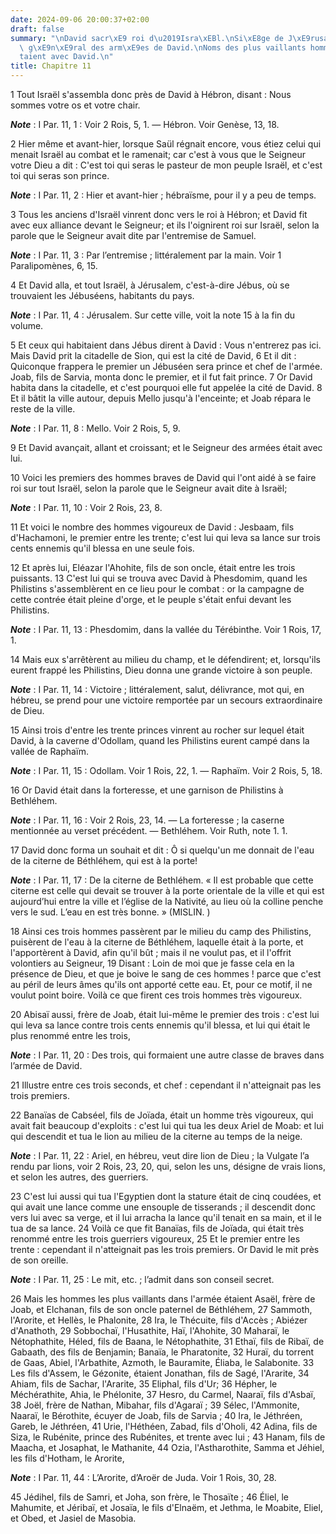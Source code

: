 ```yaml
---
date: 2024-09-06 20:00:37+02:00
draft: false
summary: "\nDavid sacr\xE9 roi d\u2019Isra\xEBl.\nSi\xE8ge de J\xE9rusalem.\nJoab\
  \ g\xE9n\xE9ral des arm\xE9es de David.\nNoms des plus vaillants hommes qui \xE9\
  taient avec David.\n"
title: Chapitre 11
---
```





1 Tout Israël s'assembla donc près de David à Hébron, disant : Nous sommes votre os et votre chair.

***Note*** :  I Par. 11, 1 : Voir 2 Rois, 5, 1. ― Hébron. Voir Genèse, 13, 18.

2 Hier même et avant-hier, lorsque Saül régnait encore, vous étiez celui qui menait Israël au combat et le ramenait; car c'est à vous que le Seigneur votre Dieu a dit : C'est toi qui seras le pasteur de mon peuple Israël, et c'est toi qui seras son prince.

***Note*** :  I Par. 11, 2 : Hier et avant-hier ; hébraïsme, pour il y a peu de temps.

3 Tous les anciens d'Israël vinrent donc vers le roi à Hébron; et David fit avec eux alliance devant le Seigneur; et ils l'oignirent roi sur Israël, selon la parole que le Seigneur avait dite par l'entremise de Samuel.

***Note*** :  I Par. 11, 3 : Par l’entremise ; littéralement par la main. Voir 1 Paralipomènes, 6, 15.


4 Et David alla, et tout Israël, à Jérusalem, c'est-à-dire Jébus, où se trouvaient les Jébuséens, habitants du pays.

***Note*** :  I Par. 11, 4 : Jérusalem. Sur cette ville, voit la note 15 à la fin du volume.

5 Et ceux qui habitaient dans Jébus dirent à David : Vous n'entrerez pas ici. Mais David prit la citadelle de Sion, qui est la cité de David, 6 Et il dit : Quiconque frappera le premier un Jébuséen sera prince et chef de l'armée. Joab, fils de Sarvia, monta donc le premier, et il fut fait prince. 7 Or David habita dans la citadelle, et c'est pourquoi elle fut appelée la cité de David. 8 Et il bâtit la ville autour, depuis Mello jusqu'à l'enceinte; et Joab répara le reste de la ville.

***Note*** :  I Par. 11, 8 : Mello. Voir 2 Rois, 5, 9.

9 Et David avançait, allant et croissant; et le Seigneur des armées était avec lui.


10 Voici les premiers des hommes braves de David qui l'ont aidé à se faire roi sur tout Israël, selon la parole que le Seigneur avait dite à Israël;

***Note*** :  I Par. 11, 10 : Voir 2 Rois, 23, 8.

11 Et voici le nombre des hommes vigoureux de David : Jesbaam, fils d'Hachamoni, le premier entre les trente; c'est lui qui leva sa lance sur trois cents ennemis qu'il blessa en une seule fois.


12 Et après lui, Eléazar l'Ahohite, fils de son oncle, était entre les trois puissants. 13 C'est lui qui se trouva avec David à Phesdomim, quand les Philistins s'assemblèrent en ce lieu pour le combat : or la campagne de cette contrée était pleine d'orge, et le peuple s'était enfui devant les Philistins.

***Note*** :  I Par. 11, 13 : Phesdomim, dans la vallée du Térébinthe. Voir 1 Rois, 17, 1.

14 Mais eux s'arrêtèrent au milieu du champ, et le défendirent; et, lorsqu'ils eurent frappé les Philistins, Dieu donna une grande victoire à son peuple.

***Note*** :  I Par. 11, 14 : Victoire ; littéralement, salut, délivrance, mot qui, en hébreu, se prend pour une victoire remportée par un secours extraordinaire de Dieu.


15 Ainsi trois d'entre les trente princes vinrent au rocher sur lequel était David, à la caverne d'Odollam, quand les Philistins eurent campé dans la vallée de Raphaïm.

***Note*** :  I Par. 11, 15 : Odollam. Voir 1 Rois, 22, 1. ― Raphaïm. Voir 2 Rois, 5, 18.

16 Or David était dans la forteresse, et une garnison de Philistins à Bethléhem.

***Note*** :  I Par. 11, 16 : Voir 2 Rois, 23, 14. ― La forteresse ; la caserne mentionnée au verset précédent. ― Bethléhem. Voir Ruth, note 1. 1.

17 David donc forma un souhait et dit : Ô si quelqu'un me donnait de l'eau de la citerne de Béthléhem, qui est à la porte!

***Note*** :  I Par. 11, 17 : De la citerne de Bethléhem. « Il est probable que cette citerne est celle qui devait se trouver à la porte orientale de la ville et qui est aujourd’hui entre la ville et l’église de la Nativité, au lieu où la colline penche vers le sud. L’eau en est très bonne. » (MISLIN. )

18 Ainsi ces trois hommes passèrent par le milieu du camp des Philistins, puisèrent de l'eau à la citerne de Béthléhem, laquelle était à la porte, et l'apportèrent à David, afin qu'il bût ; mais il ne voulut pas, et il l'offrit volontiers au Seigneur, 19 Disant : Loin de moi que je fasse cela en la présence de Dieu, et que je boive le sang de ces hommes ! parce que c'est au péril de leurs âmes qu'ils ont apporté cette eau. Et, pour ce motif, il ne voulut point boire. Voilà ce que firent ces trois hommes très vigoureux.


20 Abisaï aussi, frère de Joab, était lui-même le premier des trois : c'est lui qui leva sa lance contre trois cents ennemis qu'il blessa, et lui qui était le plus renommé entre les trois,

***Note*** :  I Par. 11, 20 : Des trois, qui formaient une autre classe de braves dans l’armée de David.

21 Illustre entre ces trois seconds, et chef : cependant il n'atteignait pas les trois premiers.


22 Banaïas de Cabséel, fils de Joïada, était un homme très vigoureux, qui avait fait beaucoup d'exploits : c'est lui qui tua les deux Ariel de Moab: et lui qui descendit et tua le lion au milieu de la citerne au temps de la neige.

***Note*** :  I Par. 11, 22 : Ariel, en hébreu, veut dire lion de Dieu ; la Vulgate l’a rendu par lions, voir 2 Rois, 23, 20, qui, selon les uns, désigne de vrais lions, et selon les autres, des guerriers.

23 C'est lui aussi qui tua l'Egyptien dont la stature était de cinq coudées, et qui avait une lance comme une ensouple de tisserands ; il descendit donc vers lui avec sa verge, et il lui arracha la lance qu'il tenait en sa main, et il le tua de sa lance. 24 Voilà ce que fit Banaïas, fils de Joïada, qui était très renommé entre les trois guerriers vigoureux, 25 Et le premier entre les trente : cependant il n'atteignait pas les trois premiers. Or David le mit près de son oreille.

***Note*** :  I Par. 11, 25 : Le mit, etc. ; l’admit dans son conseil secret.


26 Mais les hommes les plus vaillants dans l'armée étaient Asaël, frère de Joab, et Elchanan, fils de son oncle paternel de Béthléhem, 27 Sammoth, l'Arorite, et Hellès, le Phalonite, 28 Ira, le Thécuite, fils d'Accès ; Abiézer d'Anathoth, 29 Sobbochaï, l'Husathite, Haï, l'Ahohite, 30 Maharaï, le Nétophathite, Héled, fils de Baana, le Nétophathite, 31 Ethaï, fils de Ribaï, de Gabaath, des fils de Benjamin; Banaïa, le Pharatonite, 32 Huraï, du torrent de Gaas, Abiel, l'Arbathite, Azmoth, le Bauramite, Éliaba, le Salabonite. 33 Les fils d'Assem, le Gézonite, étaient Jonathan, fils de Sagé, l'Ararite, 34 Ahiam, fils de Sachar, l'Ararite, 35 Eliphal, fils d'Ur; 36 Hépher, le Méchérathite, Ahia, le Phélonite, 37 Hesro, du Carmel, Naaraï, fils d'Asbaï, 38 Joël, frère de Nathan, Mibahar, fils d'Agaraï ; 39 Sélec, l'Ammonite, Naaraï, le Bérothite, écuyer de Joab, fils de Sarvia ; 40 Ira, le Jéthréen, Gareb, le Jéthréen, 41 Urie, l'Héthéen, Zabad, fils d'Oholi, 42 Adina, fils de Siza, le Rubénite, prince des Rubénites, et trente avec
lui ; 43 Hanam, fils de Maacha, et Josaphat, le Mathanite, 44 Ozia, l'Astharothite, Samma et Jéhiel, les fils d'Hotham, le Arorite,

***Note*** :  I Par. 11, 44 : L’Arorite, d’Aroër de Juda. Voir 1 Rois, 30, 28.

45 Jédihel, fils de Samri, et Joha, son frère, le Thosaïte ; 46 Éliel, le Mahumite, et Jéribaï, et Josaïa, le fils d'Elnaëm, et Jethma, le Moabite, Eliel, et Obed, et Jasiel de Masobia.

